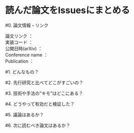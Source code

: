 # 読んだ論文をIssuesにまとめる

#0. 論文情報・リンク
 
論文リンク ：   
実装コード ：   
公開日時(arXiv) ：   
Conference name ：  
Publication ：  
 
#1. どんなもの？
 
#2. 先行研究と比べてどこがすごいの？
 
#3. 技術や手法の"キモ"はどこにある？
 
#4. どうやって有効だと検証した？
 
#5. 議論はあるか？
 
#6. 次に読むべき論文はあるか？
